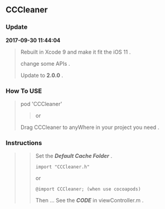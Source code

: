 ## CCCleaner

### Update

**2017-09-30 11:44:04**
> Rebuilt in Xcode 9 and make it fit the iOS 11 .
> 
> change some APIs .
> 
> Update to **2.0.0** .

### How To USE

> pod 'CCCleaner' 
>
> > or
> 
> Drag CCCleaner to anyWhere in your project you need .

### Instructions
> 
> > Set the _**Default Cache Folder**_  .
> >
> > `import "CCCleaner.h"` 
> > 
> > or
> > 
> > `@import CCCleaner; (when use cocoapods)`
> >
> > Then ... See the _**CODE**_ in viewController.m .